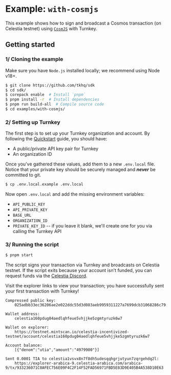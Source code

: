 # Example: `with-cosmjs`

This example shows how to sign and broadcast a Cosmos transaction (on Celestia testnet) using [`CosmJS`](https://github.com/cosmos/cosmjs) with Turnkey.

## Getting started

### 1/ Cloning the example

Make sure you have `Node.js` installed locally; we recommend using Node v18+.

```bash
$ git clone https://github.com/tkhq/sdk
$ cd sdk/
$ corepack enable  # Install `pnpm`
$ pnpm install -r  # Install dependencies
$ pnpm run build-all  # Compile source code
$ cd examples/with-cosmjs/
```

### 2/ Setting up Turnkey

The first step is to set up your Turnkey organization and account. By following the [Quickstart](https://docs.turnkey.com/getting-started/quickstart) guide, you should have:

- A public/private API key pair for Turnkey
- An organization ID

Once you've gathered these values, add them to a new `.env.local` file. Notice that your private key should be securely managed and **_never_** be committed to git.

```bash
$ cp .env.local.example .env.local
```

Now open `.env.local` and add the missing environment variables:

- `API_PUBLIC_KEY`
- `API_PRIVATE_KEY`
- `BASE_URL`
- `ORGANIZATION_ID`
- `PRIVATE_KEY_ID` -- if you leave it blank, we'll create one for you via calling the Turnkey API

### 3/ Running the script

```bash
$ pnpm start
```

The script signs your transaction via Turnkey and broadcasts on Celestia testnet. If the script exits because your account isn't funded, you can request funds via the [Celestia Discord](https://discord.gg/celestiacommunity).

Visit the explorer links to view your transaction; you have successfully sent your first transaction with Turnkey!

```
Compressed public key:
	025adbb33ec36206ae2e022ddc55d3d083aeb9959311227a7699dcb31068286c79

Wallet address:
	celestia160pdug04aedlqhfeue5vhjjke5zgmtyruzk6w7

Wallet on explorer:
	https://testnet.mintscan.io/celestia-incentivized-testnet/account/celestia160pdug04aedlqhfeue5vhjjke5zgmtyruzk6w7

Account balance:
	[{"denom":"utia","amount":"4979900"}]

Sent 0.0001 TIA to celestia1vsvx8n7f8dh5udesqqhgrjutyun7zqrgehdq2l:
	https://explorer-arabica-9.celestia-arabica.com/arabica-9/tx/933236071C0AFEC756E09F4C2F14F52FAD56971FBD5E83D9E405B4A538D10E63
```
